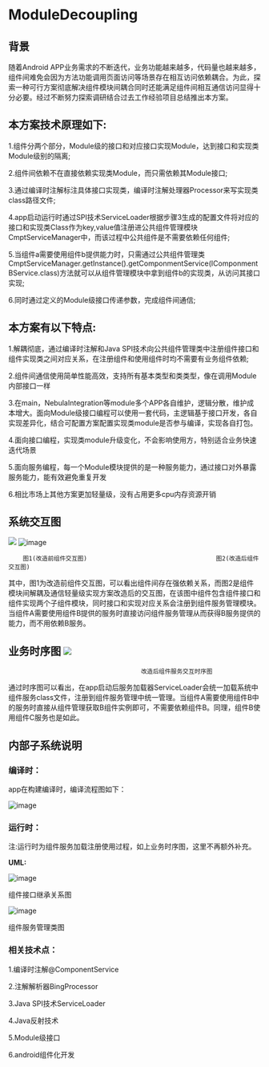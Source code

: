 # ModuleDecoupling
## 背景
随着Android APP业务需求的不断迭代，业务功能越来越多，代码量也越来越多，组件间难免会因为方法功能调用页面访问等场景存在相互访问依赖耦合。为此，探索一种可行方案彻底解决组件模块间耦合同时还能满足组件间相互通信访问显得十分必要。经过不断努力探索调研结合过去工作经验项目总结推出本方案。

## 本方案技术原理如下:
1.组件分两个部分，Module级的接口和对应接口实现Module，达到接口和实现类Module级别的隔离;

2.组件间依赖不在直接依赖实现类Module，而只需依赖其Module接口;

3.通过编译时注解标注具体接口实现类，编译时注解处理器Processor来写实现类class路径文件;

4.app启动运行时通过SPI技术ServiceLoader根据步骤3生成的配置文件将对应的接口和实现类Class作为key,value值注册进公共组件管理模块CmptServiceManager中，而该过程中公共组件是不需要依赖任何组件;

5.当组件a需要使用组件b提供能力时，只需通过公共组件管理类CmptServiceManager.getInstance().getComponmentService(IComponmentBService.class)方法就可以从组件管理模块中拿到组件b的实现类，从访问其接口实现;

6.同时通过定义的Module级接口传递参数，完成组件间通信;

## 本方案有以下特点:
1.解耦彻底，通过编译时注解和Java SPI技术向公共组件管理类中注册组件接口和组件实现类之间对应关系，在注册组件和使用组件时均不需要有业务组件依赖;

2.组件间通信使用简单性能高效，支持所有基本类型和类类型，像在调用Module内部接口一样

3.在main，NebulaIntegration等module多个APP各自维护，逻辑分散，维护成本增大。面向Module级接口编程可以使用一套代码，主逻辑基于接口开发，各自实现差异化，结合可配置方案配置实现类module是否参与编译，实现各自打包。

4.面向接口编程，实现类module升级变化，不会影响使用方，特别适合业务快速迭代场景

5.面向服务编程，每一个Module模块提供的是一种服务能力，通过接口对外暴露服务能力，能有效避免重复开发

6.相比市场上其他方案更加轻量级，没有占用更多cpu内存资源开销



## 系统交互图
![](https://github.com/pangrui201/ModuleDecoupling/blob/main/img/b-%E6%94%B9%E9%80%A0%E5%89%8D%E7%B3%BB%E7%BB%9F%E4%BA%A4%E4%BA%92%E5%9B%BE-%E7%AC%AC%207%20%E9%A1%B5.drawio.png)   ![image](https://github.com/pangrui201/ModuleDecoupling/blob/main/img/b-%E6%94%B9%E9%80%A0%E5%89%8D%E7%B3%BB%E7%BB%9F%E4%BA%A4%E4%BA%92%E5%9B%BE-%E7%AC%AC%209%20%E9%A1%B5.drawio.png)


        图1(改造前组件交互图)                                    图2(改造后组件交互图)

其中，图1为改造前组件交互图，可以看出组件间存在强依赖关系，而图2是组件模块间解耦及通信轻量级实现方案改造后的交互图，在该图中组件包含组件接口和组件实现两个子组件模块，同时接口和实现对应关系会注册到组件服务管理模块。当组件A需要使用组件B提供的服务时直接访问组件服务管理从而获得B服务提供的能力，而不用依赖B服务。

## **业务时序图**  ![](https://github.com/pangrui201/ModuleDecoupling/blob/main/img/%E6%97%B6%E5%BA%8F%E5%9B%BE.drawio.png)
 
                                         改造后组件服务交互时序图

通过时序图可以看出，在app启动后服务加载器ServiceLoader会统一加载系统中组件服务class文件，注册到组件服务管理中统一管理。当组件A需要使用组件B中的服务时直接从组件管理获取B组件实例即可，不需要依赖组件B。同理，组件B使用组件C服务也是如此。

## **内部子系统说明**

### 编译时：

app在构建编译时，编译流程图如下：

![image](https://github.com/pangrui201/ModuleDecoupling/blob/main/img/b-%E7%AC%AC%204%20%E9%A1%B5.drawio.png)

### 运行时：

注:运行时为组件服务加载注册使用过程，如上业务时序图，这里不再额外补充。

**UML:**

![image](https://github.com/pangrui201/ModuleDecoupling/blob/main/img/b-%E7%BB%84%E4%BB%B6%E7%BB%A7%E6%89%BF%E5%85%B3%E7%B3%BB%E5%9B%BE.drawio.png)

组件接口继承关系图

 ![image](https://github.com/pangrui201/ModuleDecoupling/blob/main/img/b-%E7%BB%84%E4%BB%B6%E6%9C%8D%E5%8A%A1%E7%AE%A1%E7%90%86%E7%B1%BB.drawio.png)

   组件服务管理类图  



### 相关技术点：

1.编译时注解@ComponentService

2.注解解析器BingProcessor

3.Java SPI技术ServiceLoader

4.Java反射技术

5.Module级接口

6.android组件化开发

